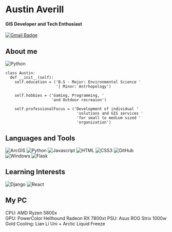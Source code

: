 # Austin Averill
#### GIS Developer and Tech Enthusiast
[![Gmail Badge](https://img.shields.io/badge/-Gmail-d14836?style=flat-square&logo=Gmail&logoColor=red&color=black&link=mailto:austin.averill96@gmail.com)](mailto:austin.averill96@gmail.com)

## About me
![Python](https://img.shields.io/badge/-Python-000?logo=python)

    class Austin:
      def __init__(self): 
        self.education = ('B.S - Major: Environmental Science '
                          '| Minor: Antrhopology')

        self.hobbies = ('Gaming, Programming, '
                        'and Outdoor recreaion')

        self.professionalFocus = ('Development of individual '
                                   'solutions and GIS services '
                                   'for small to medium sized '
                                   'organization')

## Languages and Tools
![ArcGIS](https://img.shields.io/badge/-ArcGIS-000?logo=arcgis)
![Python](https://img.shields.io/badge/-Python-000?logo=python)
![Javascript](https://img.shields.io/badge/-JS-000?logo=javascript)
![HTML](https://img.shields.io/badge/-HTML-000?logo=html5)
![CSS3](https://img.shields.io/badge/-CSS-000?logo=css3&logoColor=blue)
![GitHub](https://img.shields.io/badge/-GitHub-000?logo=github)     
![Windows](https://img.shields.io/badge/-Windows-000?logo=windows11&logoColor=blue)
![Flask](https://img.shields.io/badge/-Flask-000?logo=flask&logoColor=white)      

## Learning Interests
![Django](https://img.shields.io/badge/-Django-000?logo=django&logoColor=white)
![React](https://img.shields.io/badge/-React-000?logo=react&logoColor=#61DAFB)

## My PC
CPU: AMD Ryzen 5800x  
GPU: PowerColor Hellhound Radeon RX 7800xt
PSU: Asus ROG Strix 1000w Gold
Cooling: Lian Li Uni + Arctic Liquid Freeze

